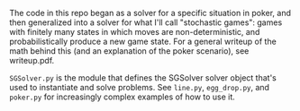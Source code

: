 The code in this repo began as a solver for a specific situation in poker, and then generalized into
a solver for what I'll call "stochastic games": games with finitely many states in which moves are
non-deterministic, and probabilistically produce a new game state. For a general writeup of the math
behind this (and an explanation of the poker scenario), see writeup.pdf.

`SGSolver.py` is the module that defines the SGSolver solver object that's used to instantiate and
solve problems. See `line.py`, `egg_drop.py`, and `poker.py` for increasingly complex examples of
how to use it.
